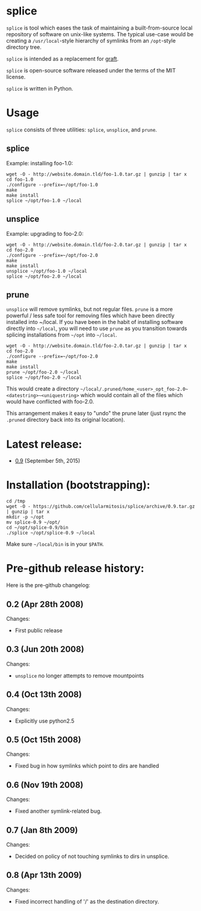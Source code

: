 # splice

`splice` is tool which eases the task of maintaining a built-from-source local repository of software on unix-like systems.  The typical use-case would be creating a `/usr/local`-style hierarchy of symlinks from an `/opt`-style directory tree.

`splice` is intended as a replacement for [graft](http://peters.gormand.com.au/Home/tools/graft/graft-html).

`splice` is open-source software released under the terms of the MIT license.

`splice` is written in Python.

# Usage

`splice` consists of three utilities: `splice`, `unsplice`, and `prune`.

## splice

Example: installing foo-1.0:

```
wget -O - http://website.domain.tld/foo-1.0.tar.gz | gunzip | tar x
cd foo-1.0
./configure --prefix=~/opt/foo-1.0
make
make install
splice ~/opt/foo-1.0 ~/local
```

## unsplice

Example: upgrading to foo-2.0:

```
wget -O - http://website.domain.tld/foo-2.0.tar.gz | gunzip | tar x
cd foo-2.0
./configure --prefix=~/opt/foo-2.0
make
make install
unsplice ~/opt/foo-1.0 ~/local
splice ~/opt/foo-2.0 ~/local
```

## prune

`unsplice` will remove symlinks, but not regular files.  `prune` is a more powerful / less safe tool for removing files which have been directly installed into ~/local.  If you have been in the habit of installing software directly into `~/local`, you will need to use `prune` as you transition towards splicing installations from `~/opt` into `~/local`.

```
wget -O - http://website.domain.tld/foo-2.0.tar.gz | gunzip | tar x
cd foo-2.0
./configure --prefix=~/opt/foo-2.0
make
make install
prune ~/opt/foo-2.0 ~/local
splice ~/opt/foo-2.0 ~/local
```

This would create a directory `~/local/.pruned/home_<user>_opt_foo-2.0~<datestring>~<uniquestring>` which would contain all of the files which would have conflicted with foo-2.0.

This arrangement makes it easy to "undo" the prune later (just rsync the `.pruned` directory back into its original location).

# Latest release:

* [0.9](https://github.com/cellularmitosis/splice/releases/tag/0.9) (September 5th, 2015)

# Installation (bootstrapping):

```
cd /tmp
wget -O - https://github.com/cellularmitosis/splice/archive/0.9.tar.gz | gunzip | tar x
mkdir -p ~/opt
mv splice-0.9 ~/opt/
cd ~/opt/splice-0.9/bin
./splice ~/opt/splice-0.9 ~/local
```

Make sure `~/local/bin` is in your `$PATH`.

# Pre-github release history:

Here is the pre-github changelog:

## 0.2 (Apr 28th 2008)

Changes:
* First public release

## 0.3 (Jun 20th 2008)

Changes:
* `unsplice` no longer attempts to remove mountpoints

## 0.4 (Oct 13th 2008)

Changes:
* Explicitly use python2.5

## 0.5 (Oct 15th 2008)

Changes:
* Fixed bug in how symlinks which point to dirs are handled

## 0.6 (Nov 19th 2008)

Changes:
* Fixed another symlink-related bug.

## 0.7 (Jan 8th 2009)

Changes:
* Decided on policy of not touching symlinks to dirs in unsplice.

## 0.8 (Apr 13th 2009)

Changes:
* Fixed incorrect handling of '/' as the destination directory.

